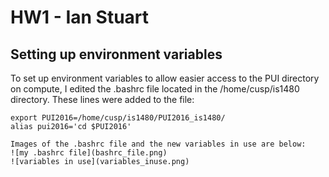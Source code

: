 # HW1 - Ian Stuart

## Setting up environment variables

To set up environment variables to allow easier access to the PUI directory on compute, I edited the .bashrc file located in the /home/cusp/is1480 directory. These lines were added to the file:
```
export PUI2016=/home/cusp/is1480/PUI2016_is1480/
alias pui2016='cd $PUI2016'

Images of the .bashrc file and the new variables in use are below:
![my .bashrc file](bashrc_file.png)
![variables in use](variables_inuse.png)
